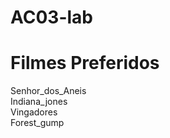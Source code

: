 # AC03-lab
# Filmes Preferidos
Senhor_dos_Aneis<br>
Indiana_jones<br>
Vingadores<br>
Forest_gump<br>
